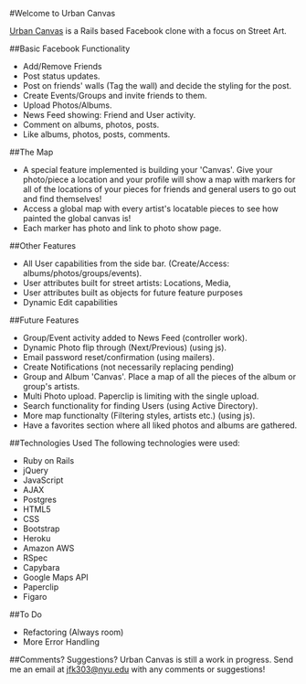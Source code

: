 #Welcome to Urban Canvas

[Urban Canvas](http://urban-canvas.herokuapp.com) is a Rails based Facebook clone with a focus on Street Art.

##Basic Facebook Functionality
* Add/Remove Friends
* Post status updates.
* Post on friends' walls (Tag the wall) and decide the styling for the post.
* Create Events/Groups and invite friends to them.
* Upload Photos/Albums.
* News Feed showing: Friend and User activity.
* Comment on albums, photos, posts.
* Like albums, photos, posts, comments.

##The Map
* A special feature implemented is building your 'Canvas'. Give your photo/piece a location and your profile will show a map with markers for all of the locations of your pieces for friends and general users to go out and find themselves!
* Access a global map with every artist's locatable pieces to see how painted the global canvas is!
* Each marker has photo and link to photo show page.

##Other Features
* All User capabilities from the side bar. (Create/Access: albums/photos/groups/events).
* User attributes built for street artists: Locations, Media, 
* User attributes built as objects for future feature purposes
* Dynamic Edit capabilities

##Future Features
* Group/Event activity added to News Feed (controller work).
* Dynamic Photo flip through (Next/Previous) (using js).
* Email password reset/confirmation (using mailers).
* Create Notifications (not necessarily replacing pending)
* Group and Album 'Canvas'. Place a map of all the pieces of the album or group's artists.
* Multi Photo upload. Paperclip is limiting with the single upload.
* Search functionality for finding Users (using Active Directory).
* More map functionalty (Filtering styles, artists etc.) (using js).
* Have a favorites section where all liked photos and albums are gathered.

##Technologies Used
The following technologies were used:
* Ruby on Rails
* jQuery
* JavaScript
* AJAX
* Postgres
* HTML5
* CSS
* Bootstrap
* Heroku
* Amazon AWS
* RSpec
* Capybara
* Google Maps API
* Paperclip
* Figaro

##To Do
* Refactoring (Always room)
* More Error Handling

##Comments? Suggestions?
Urban Canvas is still a work in progress. Send me an email at jfk303@nyu.edu with any comments or suggestions!